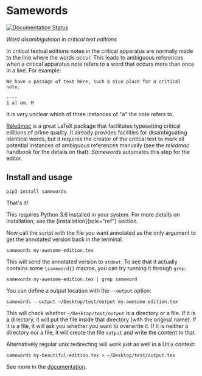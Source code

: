 Samewords
=========

[![Documentation Status](https://readthedocs.org/projects/samewords/badge/?version=latest)](http://samewords.readthedocs.io/en/latest/?badge=latest)

*Word disambigutaion in critical text editions*

In critical textual editions notes in the critical apparatus are
normally made to the line where the words occur. This leads to ambiguous
references when a critical apparatus note refers to a word that occurs
more than once in a line. For example:

    We have a passage of text here, such a nice place for a critical
    note.

    ----
    1 a] om. M

It is very unclear which of three instances of "a" the note refers to.

[Reledmac](https://www.ctan.org/pkg/reledmac) is a great LaTeX package
that facilitates typesetting critical editions of prime quality. It
already provides facilities for disambiguating identical words, but it
requires the creator of the critical text to mark all potential
instances of ambiguous references manually (see the *reledmac* handbook
for the details on that). *Samewords* automates this step for the
editor.

Install and usage
-----------------

``` {.sourceCode .bash}
pip3 install samewords
```

That's it!

This requires Python 3.6 installed in your system. For more details on
installation, see the [installation]{role="ref"} section.

Now call the script with the file you want annotated as the only
argument to get the annotated version back in the terminal.

``` {.sourceCode .bash}
samewords my-awesome-edition.tex
```

This will send the annotated version to `stdout`. To see that it
actually contains some `\sameword{}` macros, you can try running it
through `grep`:

``` {.sourceCode .bash}
samewords my-awesome-edition.tex | grep sameword
```

You can define a output location with the `--output` option:

``` {.sourceCode .bash}
samewords --output ~/Desktop/test/output my-awesome-edition.tex
```

This will check whether `~/Desktop/test/output` is a directory or a
file. If it is a directory, it will put the file inside that directory
(with the original name). If it is a file, it will ask you whether you
want to overwrite it. If it is neither a directory nor a file, it will
create the file `output` and write the content to that.

Alternatively regular unix redirecting will work just as well in a Unix
context:

``` {.sourceCode .bash}
samewords my-beautiful-edition.tex > ~/Desktop/test/output.tex
```

See more in the
[documentation](https://samewords.readthedocs.io/en/latest/).
